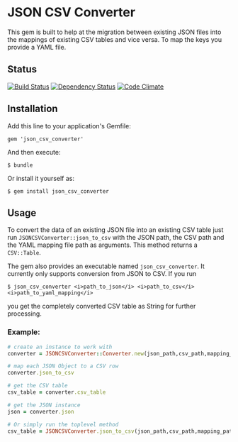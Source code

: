 # JSON CSV Converter

This gem is built to help at the migration between existing JSON files into the mappings of existing CSV tables and vice versa.
To map the keys you provide a YAML file.

## Status

[![Build Status](https://travis-ci.org/mitch000001/json_csv_converter.png?branch=master)](https://travis-ci.org/mitch000001/json_csv_converter) [![Dependency Status](https://gemnasium.com/mitch000001/json_csv_converter.png)](https://gemnasium.com/mitch000001/json_csv_converter) [![Code Climate](https://codeclimate.com/github/mitch000001/json_csv_converter.png)](https://codeclimate.com/github/mitch000001/json_csv_converter)

## Installation

Add this line to your application's Gemfile:

    gem 'json_csv_converter'

And then execute:

    $ bundle

Or install it yourself as:

    $ gem install json_csv_converter
    
## Usage

To convert the data of an existing JSON file into an existing CSV table just run `JSONCSVConverter::json_to_csv` with the JSON path, the CSV path and the YAML mapping file path as arguments. This method returns a `CSV::Table`.

The gem also provides an executable named `json_csv_converter`. It currently only supports conversion from JSON to CSV.
If you run

    $ json_csv_converter <i>path_to_json</i> <i>path_to_csv</i> <i>path_to_yaml_mapping</i>
    
you get the completely converted CSV table as String for further processing.

### Example:

~~~ruby
# create an instance to work with
converter = JSONCSVConverter::Converter.new(json_path,csv_path,mapping_path)

# map each JSON Object to a CSV row
converter.json_to_csv

# get the CSV table
csv_table = converter.csv_table

# get the JSON instance
json = converter.json

# Or simply run the toplevel method
csv_table = JSONCSVConverter.json_to_csv(json_path,csv_path,mapping_path)
~~~